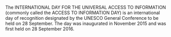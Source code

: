 The INTERNATIONAL DAY FOR THE UNIVERSAL ACCESS TO INFORMATION (commonly called the ACCESS TO INFORMATION DAY) is an international day of recognition designated by the UNESCO General Conference to be held on 28 September. The day was inaugurated in November 2015 and was first held on 28 September 2016.
